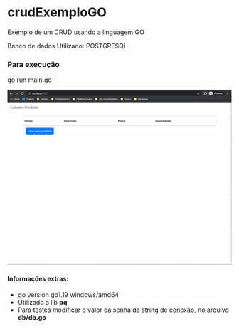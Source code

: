 # crudExemploGO
Exemplo de um CRUD usando a linguagem GO

Banco de dados Utilizado: POSTGRESQL

### Para execução
go run main.go

<img src='imagesReadme/gravacaoExemplo.gif'>
<br>

#### Informações extras:
- go version go1.19 windows/amd64
- Utilizado a lib **pq**
- Para testes modificar o valor da senha da string de conexão, no arquivo __db/db.go__